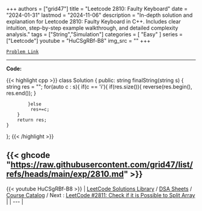 
+++
authors = ["grid47"]
title = "Leetcode 2810: Faulty Keyboard"
date = "2024-01-31"
lastmod = "2024-11-06"
description = "In-depth solution and explanation for Leetcode 2810: Faulty Keyboard in C++. Includes clear intuition, step-by-step example walkthrough, and detailed complexity analysis."
tags = ["String","Simulation"]
categories = [
    "Easy"
]
series = ["Leetcode"]
youtube = "HuCSgRBf-B8"
img_src = ""
+++



[`Problem Link`](https://leetcode.com/problems/faulty-keyboard/description/)

---
**Code:**

{{< highlight cpp >}}
class Solution {
public:
    string finalString(string s) {
        string res = "";
        for(auto c : s){
            if(c == 'i'){
                if(res.size()){
                    reverse(res.begin(), res.end());
                }
                
            }else
             res+=c;
        }
        return res;
    }
};
{{< /highlight >}}

{{< ghcode "https://raw.githubusercontent.com/grid47/list/refs/heads/main/exp/2810.md" >}}
---
{{< youtube HuCSgRBf-B8 >}}
| [LeetCode Solutions Library](https://grid47.xyz/leetcode/) / [DSA Sheets](https://grid47.xyz/sheets/) / [Course Catalog](https://grid47.xyz/courses/) / Next : [LeetCode #2811: Check if it is Possible to Split Array](https://grid47.xyz/leetcode/solution-2811-check-if-it-is-possible-to-split-array/) |
| --- |
